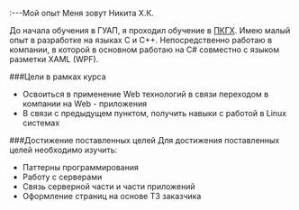 :---Мой опыт
Меня зовут Никита Х.К.

До начала обучения в ГУАП, я проходил обучение в [ПКГХ](https://pkgh.edu.ru/). Имею малый опыт в разработке на языках C и C++.
Непосредственно работаю в компании, в которой в основном работаю на C# совместно с языком разметки XAML (WPF).

###Цели в рамках курса
+ Освоиться в применение Web технологий в связи переходом в компании на Web - приложения
+ В связи с предыдущем пунктом, получить навыки с работой в Linux системах

###Достижение поставленных целей
Для достижения поставленных целей необходимо изучить:
+ Паттерны программирования
+ Работу с серверами
+ Связь серверной части и части приложений
+ Оформление страниц на основе ТЗ заказчика
